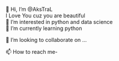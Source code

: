 

👋 Hi, I’m @AksTraL
</br>
I Love You cuz you are beautiful
</br>
👀 I’m interested in python and data science
</br>
🌱 I’m currently learning python
</br>

💞️ I’m looking to collaborate on ...
</br>

📫 How to reach me-
